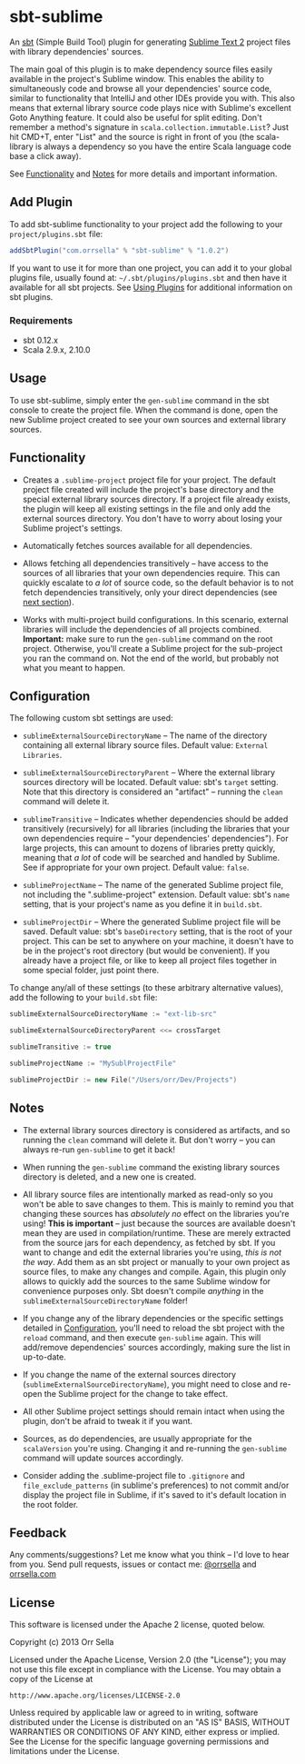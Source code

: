 # sbt-sublime

An [sbt](http://www.scala-sbt.org/) (Simple Build Tool) plugin for generating [Sublime Text 2](http://www.sublimetext.com/) project files with library dependencies' sources.

The main goal of this plugin is to make dependency source files easily available in the project's Sublime window. This enables the ability to simultaneously code and browse all your dependencies' source code, similar to functionality that IntelliJ and other IDEs provide you with. This also means that external library source code plays nice with Sublime's excellent Goto Anything feature. It could also be useful for split editing. Don't remember a method's signature in `scala.collection.immutable.List`? Just hit CMD+T, enter "List" and the source is right in front of you (the scala-library is always a dependency so you have the entire Scala language code base a click away).

See [Functionality](https://github.com/orrsella/sbt-sublime#functionality) and [Notes](https://github.com/orrsella/sbt-sublime#notes) for more details and important information.

## Add Plugin

To add sbt-sublime functionality to your project add the following to your `project/plugins.sbt` file:

```scala
addSbtPlugin("com.orrsella" % "sbt-sublime" % "1.0.2")
```

If you want to use it for more than one project, you can add it to your global plugins file, usually found at: `~/.sbt/plugins/plugins.sbt` and then have it available for all sbt projects. See [Using Plugins](http://www.scala-sbt.org/release/docs/Getting-Started/Using-Plugins.html) for additional information on sbt plugins.

### Requirements

* sbt 0.12.x
* Scala 2.9.x, 2.10.0

## Usage

To use sbt-sublime, simply enter the `gen-sublime` command in the sbt console to create the project file. When the command is done, open the new Sublime project created to see your own sources and external library sources.

## Functionality

* Creates a `.sublime-project` project file for your project. The default project file created will include the project's base directory and the special external library sources directory. If a project file already exists, the plugin will keep all existing settings in the file and only add the external sources directory. You don't have to worry about losing your Sublime project's settings.

* Automatically fetches sources available for all dependencies.

* Allows fetching all dependencies transitively – have access to the sources of all libraries that your own dependencies require. This can quickly escalate to *a lot* of source code, so the default behavior is to not fetch dependencies transitively, only your direct dependencies (see [next section](https://github.com/orrsella/sbt-sublime#configuration)).

* Works with multi-project build configurations. In this scenario, external libraries will include the dependencies of all projects combined. **Important:** make sure to run the `gen-sublime` command on the root project. Otherwise, you'll create a Sublime project for the sub-project you ran the command on. Not the end of the world, but probably not what you meant to happen.

## Configuration

The following custom sbt settings are used:

* `sublimeExternalSourceDirectoryName` – The name of the directory containing all external library source files. Default value: `External Libraries`.

* `sublimeExternalSourceDirectoryParent` – Where the external library sources directory will be located. Default value: sbt's `target` setting. Note that this directory is considered an "artifact" – running the `clean` command will delete it.

* `sublimeTransitive` – Indicates whether dependencies should be added transitively (recursively) for all libraries (including the libraries that your own dependencies require – "your dependencies' dependencies"). For large projects, this can amount to dozens of libraries pretty quickly, meaning that *a lot* of code will be searched and handled by Sublime. See if appropriate for your own project. Default value: `false`.

* `sublimeProjectName` – The name of the generated Sublime project file, not including the ".sublime-project" extension. Default value: sbt's `name` setting, that is your project's name as you define it in `build.sbt`.

* `sublimeProjectDir` – Where the generated Sublime project file will be saved. Default value: sbt's `baseDirectory` setting, that is the root of your project. This can be set to anywhere on your machine, it doesn't have to be in the project's root directory (but would be convenient). If you already have a project file, or like to keep all project files together in some special folder, just point there.

To change any/all of these settings (to these arbitrary alternative values), add the following to your `build.sbt` file:

```scala
sublimeExternalSourceDirectoryName := "ext-lib-src"

sublimeExternalSourceDirectoryParent <<= crossTarget

sublimeTransitive := true

sublimeProjectName := "MySublProjectFile"

sublimeProjectDir := new File("/Users/orr/Dev/Projects")
```

## Notes

* The external library sources directory is considered as artifacts, and so running the `clean` command will delete it. But don't worry – you can always re-run `gen-sublime` to get it back!

* When running the `gen-sublime` command the existing library sources directory is deleted, and a new one is created.

* All library source files are intentionally marked as read-only so you won't be able to save changes to them. This is mainly to remind you that changing these sources has *absolutely no* effect on the libraries you're using! **This is important** – just because the sources are available doesn't mean they are used in compilation/runtime. These are merely extracted from the source jars for each dependency, as fetched by sbt. If you want to change and edit the external libraries you're using, *this is not the way*. Add them as an sbt project or manually to your own project as source files, to make any changes and compile. Again, this plugin only allows to quickly add the sources to the same Sublime window for convenience purposes only. Sbt doesn't compile *anything* in the `sublimeExternalSourceDirectoryName` folder!

* If you change any of the library dependencies or the specific settings detailed in [Configuration](https://github.com/orrsella/sbt-sublime#configuration), you'll need to reload the sbt project with the `reload` command, and then execute `gen-sublime` again. This will add/remove dependencies' sources accordingly, making sure the list in up-to-date.

* If you change the name of the external sources directory (`sublimeExternalSourceDirectoryName`), you might need to close and re-open the Sublime project for the change to take effect.

* All other Sublime project settings should remain intact when using the plugin, don't be afraid to tweak it if you want.

* Sources, as do dependencies, are usually appropriate for the `scalaVersion` you're using. Changing it and re-running the `gen-sublime` command will update sources accordingly.

* Consider adding the .sublime-project file to `.gitignore` and `file_exclude_patterns` (in sublime's preferences) to not commit and/or display the project file in Sublime, if it's saved to it's default location in the root folder.

## Feedback

Any comments/suggestions? Let me know what you think – I'd love to hear from you. Send pull requests, issues or contact me: [@orrsella](http://twitter.com/orrsella) and [orrsella.com](http://orrsella.com)

## License

This software is licensed under the Apache 2 license, quoted below.

Copyright (c) 2013 Orr Sella

Licensed under the Apache License, Version 2.0 (the "License"); you may not use this file except in compliance with the License. You may obtain a copy of the License at

    http://www.apache.org/licenses/LICENSE-2.0

Unless required by applicable law or agreed to in writing, software distributed under the License is distributed on an "AS IS" BASIS, WITHOUT WARRANTIES OR CONDITIONS OF ANY KIND, either express or implied. See the License for the specific language governing permissions and limitations under the License.
